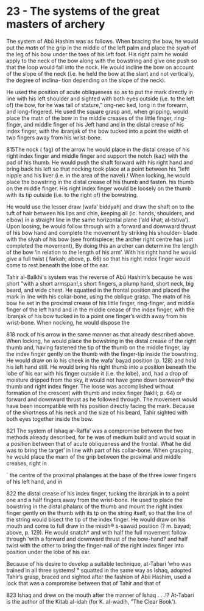 # 23 - The systems of the great masters of archery

The system of Abū Hashim was as follows. When bracing the bow, he would put the *matn* of the grip in the middle of the left palm and place the *siyah* of the leg of his bow under the toes of his left foot. His right palm he would apply to the neck of the bow along with the bowstring and give one push so that the loop would fall into the nock. He would incline the bow on account of the slope of the neck (i.e. he held the bow at the slant and not vertically, the degree of inclina- tion depending on the slope of the neck).

He used the position of acute obliqueness so as to put the mark directly in line with his left shoulder and sighted with both eyes outside (i.e. to the left of) the bow, for he was tall of stature,” ong-nec ked, long in the forearm, and long-fingered. He used the square grasp and, when gripping, would place the matn of the bow in the middle creases of the little finger, ring-finger, and middle finger of his Jeft hand and in the distal crease of his index finger, with the ibranjak of the bow tucked into a point the width of two fingers away from his wrist-bone.

815The nock ( fag) of the arrow he would place in the distal crease of his right index finger and middle finger and support the notch (kaz) with the pad of his thumb. He would push the shaft forward with his right hand and bring back his left so that nocking took place at a point between his "left! nipple and his liver (i.e. in the area of the navel).! When locking, he would place the bowstring in the distal crease of his thumb and fasten. his thumb on the middle finger. His right index finger would be loosely on the thumb with its tip outside (i.e. to the right of) the bowstring.

He would use the lesser draw (wafa’ biddyah) and draw the shaft on to the tuft of hair between his lips and chin, keeping all (ic. hands, shoulders, and elbow) in a straight line in the same horizontal plane (‘ald khat; al-tstiva’). Upon loosing, he would follow through with a forward and downward thrust of his bow hand and complete the movement by striking his shoulder- blade with the siyah of his bow (see frontispiece; the archer right centre has just completed the movement), By doing this an archer can determine the length of the bow ‘in relation to the length of his arm’. With his right hand he would give a full twist ( farkah; above, p. 66) so that his right index finger would come to rest beneath the lobe of the ear.

Tahir al-Balkhi's system was the reverse of Abū Hashim’s because he was short "with a short armspan!,s short fingers, a plump hand, short neck, big beard, and wide chest. He squatted in the frontal position and placed the mark in line with his collar-bone, using the oblique grasp. The matn of his bow he set in the proximal crease of his little finger, ring-finger, and middle finger of the left hand and in the middle crease of the index finger, with the ibranjak of his bow tucked in to a point one finger’s width away from his wrist-bone. When nocking, he would dispose the

818 nock of his arrow in the same manner as that already described above. When locking, he would place the bowstring in the distal crease of the right thumb and, having fastened the tip of the thumb on the middle finger, lay the index finger gently on the thumb with the finger-tip inside the bowstring. He would draw on io his cheek in the wafa’ bayad position (p. 128) and hold his left hand still. He would bring his right thumb into a position beneath the lobe of his ear with his finger outside it (i.e. the lobe), and, had a drop of moisture dripped from the sky, it would not have gone down berween® the thumb and right index finger. The loose was accomplished without formation of the crescent with thumb and index finger (taklil; p. 64) or forward and downward thrust as he followed through. The movement would have been incompatible with his position directly facing the mark. Because of the shortness of his neck and the size of his beard, Tahir sighted with both eyes together inside the bow.

821 The system of Ishaq ar-Raffa’ was a compromise between the two methods already described, for he was of medium build and would squat in a position between that of acute obliqueness and the frontal. What he did was to bring the target’ in line with part of his collar-bone. When grasping, he would place the marn of the grip between the proximal and middle creases, right in


` the centre of the proximal phalanges at the base of the three lower fingers of his left hand, and in

822 the distal crease of his index finger, tucking the ibranjak in to a point one and a half fingers away from the wrist-bone. He used to place the bowstring in the distal phalanx of the thumb and mount the right index finger gently on the thumb with its tp on the string itself, so that the line of the string would bisect the tip of the index finger. He would draw on his mouth and come to full draw in the misdh® s-sawad position (? m. bayad; above, p. 129). He would snatch* and with half the full movement follow through ‘with a forward and downward thrust of the bow-hand? and half twist with the other to bring the finger-nail of the right index finger into position under the lobe of his ear.

Because of his desire to develop a suitable technique, at-Tabari ‘who was trained in all three systems! ° squatted in the same way as Ishaq, adopted Tahir’s grasp, braced and sighted after the fashion of Abii Hashim, used a lock that was a compromise between that of Tahir and that of

823 Ishaq and drew on the mouth after the manner of Ishaq . . .!? At-Tabari is the author of the Kitab al-idah (for K. al-wadih, “The Clear Book’).

